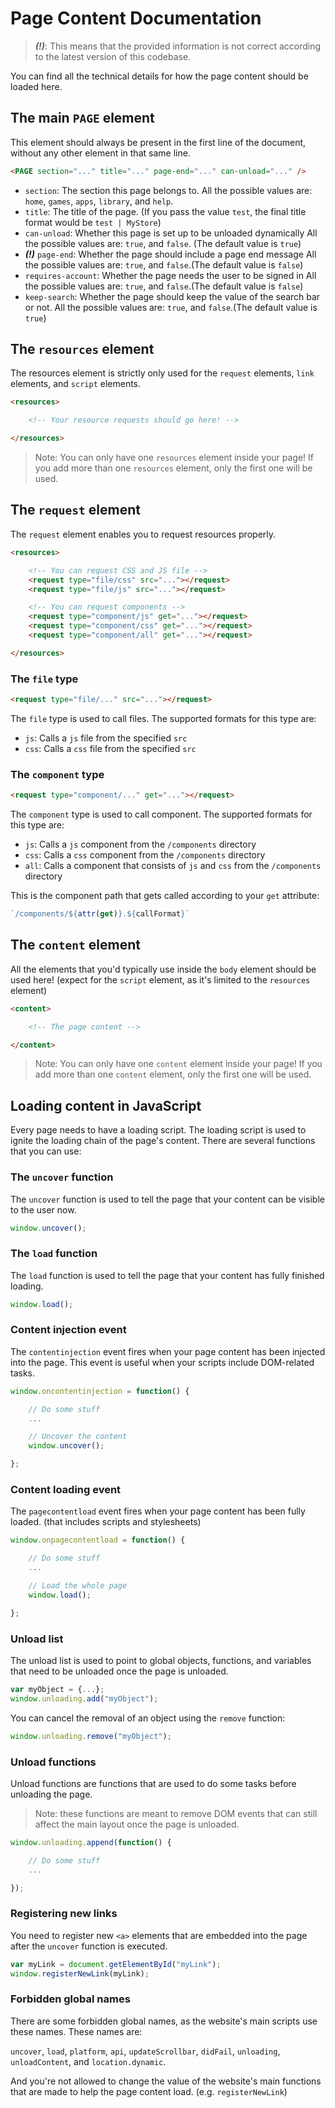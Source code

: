 # Page Content Documentation

> ***(!)***: This means that the provided information is not correct according to the latest version of this codebase.

You can find all the technical details for how the page content should be loaded here.

## The main `PAGE` element

This element should always be present in the first line of the document, without any other element in that same line.

```html
<PAGE section="..." title="..." page-end="..." can-unload="..." />
```

- `section`: The section this page belongs to.
  All the possible values are: `home`, `games`, `apps`, `library`, and `help`.
- `title`: The title of the page.
  (If you pass the value `test`, the final title format would be `test | MyStore`)
- `can-unload`: Whether this page is set up to be unloaded dynamically
  All the possible values are: `true`, and `false`. (The default value is `true`)
- ***(!)*** `page-end`: Whether the page should include a page end message
  All the possible values are: `true`, and `false`.(The default value is `false`)
- `requires-account`: Whether the page needs the user to be signed in
  All the possible values are: `true`, and `false`.(The default value is `false`)
- `keep-search`: Whether the page should keep the value of the search bar or not.
  All the possible values are: `true`, and `false`.(The default value is `true`)

## The `resources` element

The resources element is strictly only used for the `request` elements, `link` elements, and `script` elements.

```html
<resources>

    <!-- Your resource requests should go here! -->

</resources>
```

> Note: You can only have one `resources` element inside your page! If you add more than one `resources` element, only the first one will be used.

## The `request` element

The `request` element enables you to request resources properly.

```html
<resources>

    <!-- You can request CSS and JS file -->
    <request type="file/css" src="..."></request>
    <request type="file/js" src="..."></request>

    <!-- You can request components -->
    <request type="component/js" get="..."></request>
    <request type="component/css" get="..."></request>
    <request type="component/all" get="..."></request>

</resources>
```

### The `file` type

```html
<request type="file/..." src="..."></request>
```

The `file` type is used to call files. The supported formats for this type are:

- `js`: Calls a `js` file from the specified `src`
- `css`: Calls a `css` file from the specified `src`

### The `component` type

```html
<request type="component/..." get="..."></request>
```

The `component` type is used to call component. The supported formats for this type are:

- `js`: Calls a `js` component from the `/components` directory
- `css`: Calls a `css` component from the `/components` directory
- `all`: Calls a component that consists of `js` and `css` from the `/components` directory

This is the component path that gets called according to your `get` attribute:

```js
`/components/${attr(get)}.${callFormat}`
```

## The `content` element

All the elements that you'd typically use inside the `body` element should be used here! (expect for the `script` element, as it's limited to the `resources` element)

```html
<content>

    <!-- The page content -->

</content>
```

> Note: You can only have one `content` element inside your page! If you add more than one `content` element, only the first one will be used.

## Loading content in JavaScript

Every page needs to have a loading script. The loading script is used to ignite the loading chain of the page's content. There are several functions that you can use:

### The `uncover` function

The `uncover` function is used to tell the page that your content can be visible to the user now.

```js
window.uncover();
```

### The `load` function

The `load` function is used to tell the page that your content has fully finished loading.

```js
window.load();
```

### Content injection event

The `contentinjection` event fires when your page content has been injected into the page. This event is useful when your scripts include DOM-related tasks.

```js
window.oncontentinjection = function() {

    // Do some stuff
    ...

    // Uncover the content
    window.uncover();

};
```

### Content loading event

The `pagecontentload` event fires when your page content has been fully loaded. (that includes scripts and stylesheets)

```js
window.onpagecontentload = function() {

    // Do some stuff
    ...

    // Load the whole page
    window.load();

};
```

### Unload list

The unload list is used to point to global objects, functions, and variables that need to be unloaded once the page is unloaded.

```js
var myObject = {...};
window.unloading.add("myObject");
```

You can cancel the removal of an object using the `remove` function:

```js
window.unloading.remove("myObject");
```

### Unload functions

Unload functions are functions that are used to do some tasks before unloading the page.

> Note: these functions are meant to remove DOM events that can still affect the main layout once the page is unloaded.

```js
window.unloading.append(function() {

    // Do some stuff
    ...

});
```

### Registering new links

You need to register new `<a>` elements that are embedded into the page after the `uncover` function is executed.

```js
var myLink = document.getElementById("myLink");
window.registerNewLink(myLink);
```

### Forbidden global names

There are some forbidden global names, as the website's main scripts use these names. These names are:

`uncover`, `load`, `platform`, `api`, `updateScrollbar`, `didFail`, `unloading`, `unloadContent`, and `location.dynamic`.

And you're not allowed to change the value of the website's main functions that are made to help the page content load. (e.g. `registerNewLink`)
